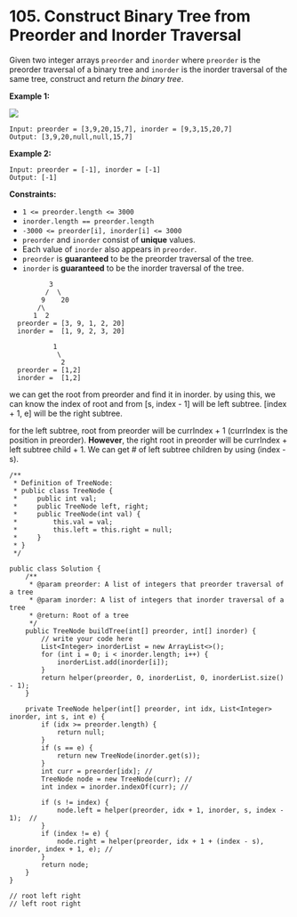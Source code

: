 # 105. Construct Binary Tree from Preorder and Inorder Traversal

Given two integer arrays `preorder` and `inorder` where `preorder` is the preorder traversal of a binary tree and `inorder` is the inorder traversal of the same tree, construct and return _the binary tree_.

&#x20;

**Example 1:**

![](https://assets.leetcode.com/uploads/2021/02/19/tree.jpg)

```
Input: preorder = [3,9,20,15,7], inorder = [9,3,15,20,7]
Output: [3,9,20,null,null,15,7]
```

**Example 2:**

```
Input: preorder = [-1], inorder = [-1]
Output: [-1]
```

&#x20;

**Constraints:**

* `1 <= preorder.length <= 3000`
* `inorder.length == preorder.length`
* `-3000 <= preorder[i], inorder[i] <= 3000`
* `preorder` and `inorder` consist of **unique** values.
* Each value of `inorder` also appears in `preorder`.
* `preorder` is **guaranteed** to be the preorder traversal of the tree.
* `inorder` is **guaranteed** to be the inorder traversal of the tree.

&#x20;

```
          3
         /  \
        9    20
       /\
      1  2
  preorder = [3, 9, 1, 2, 20]
  inorder =  [1, 9, 2, 3, 20]  
  
           1 
            \
             2
  preorder = [1,2]
  inorder =  [1,2]
```

we can get the root from preorder and find it in inorder. by using this, we can know the index of root and from \[s, index - 1] will be left subtree. \[index + 1, e] will be the right subtree.&#x20;

for the left subtree, root from preorder will be currIndex + 1 (currIndex is the position in preorder). **However**, the right root in preorder will be currIndex + left subtree child + 1. We can get # of left subtree children by using (index - s).

```
/**
 * Definition of TreeNode:
 * public class TreeNode {
 *     public int val;
 *     public TreeNode left, right;
 *     public TreeNode(int val) {
 *         this.val = val;
 *         this.left = this.right = null;
 *     }
 * }
 */

public class Solution {
    /**
     * @param preorder: A list of integers that preorder traversal of a tree
     * @param inorder: A list of integers that inorder traversal of a tree
     * @return: Root of a tree
     */
    public TreeNode buildTree(int[] preorder, int[] inorder) {
        // write your code here
        List<Integer> inorderList = new ArrayList<>();
        for (int i = 0; i < inorder.length; i++) {
            inorderList.add(inorder[i]);
        }
        return helper(preorder, 0, inorderList, 0, inorderList.size() - 1);
    }
     
    private TreeNode helper(int[] preorder, int idx, List<Integer> inorder, int s, int e) {
        if (idx >= preorder.length) {
            return null;
        }
        if (s == e) {
            return new TreeNode(inorder.get(s));
        }
        int curr = preorder[idx]; // 
        TreeNode node = new TreeNode(curr); //
        int index = inorder.indexOf(curr); //
        
        if (s != index) {
            node.left = helper(preorder, idx + 1, inorder, s, index - 1);  //
        } 
        if (index != e) {
            node.right = helper(preorder, idx + 1 + (index - s), inorder, index + 1, e); //
        }
        return node;
    }
}

// root left right
// left root right
```

